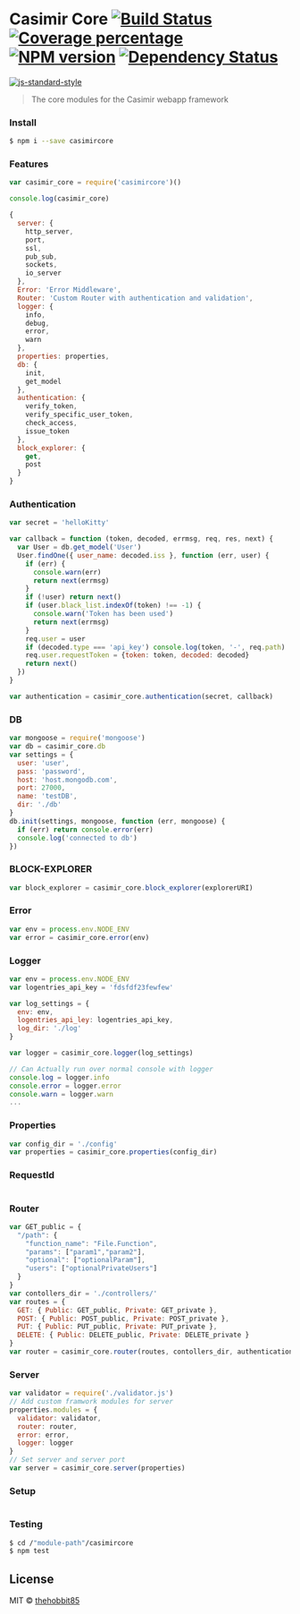 # Casimir Core [![Build Status][travis-image]][travis-url] [![Coverage percentage][coveralls-image]][coveralls-url] [![NPM version][npm-image]][npm-url] [![Dependency Status][daviddm-image]][daviddm-url]

[![js-standard-style](https://cdn.rawgit.com/feross/standard/master/badge.svg)](https://github.com/feross/standard)

> The core modules for the Casimir webapp framework


### Install

```sh
$ npm i --save casimircore
```


### Features

```js
var casimir_core = require('casimircore')()

console.log(casimir_core)

{
  server: {
    http_server,
    port,
    ssl,
    pub_sub,
    sockets,
    io_server
  },
  Error: 'Error Middleware',
  Router: 'Custom Router with authentication and validation',
  logger: {
    info,
    debug,
    error,
    warn
  },
  properties: properties,
  db: {
    init,
    get_model
  },
  authentication: {
    verify_token,
    verify_specific_user_token,
    check_access,
    issue_token
  },
  block_explorer: {
    get,
    post
  }
}
```

### Authentication

```js
var secret = 'helloKitty'

var callback = function (token, decoded, errmsg, req, res, next) {
  var User = db.get_model('User')
  User.findOne({ user_name: decoded.iss }, function (err, user) {
    if (err) {
      console.warn(err)
      return next(errmsg)
    }
    if (!user) return next()
    if (user.black_list.indexOf(token) !== -1) {
      console.warn('Token has been used')
      return next(errmsg)
    }
    req.user = user
    if (decoded.type === 'api_key') console.log(token, '-', req.path)
    req.user.requestToken = {token: token, decoded: decoded}
    return next()
  })
}

var authentication = casimir_core.authentication(secret, callback)
```

### DB

```js
var mongoose = require('mongoose')
var db = casimir_core.db
var settings = {
  user: 'user',
  pass: 'password',
  host: 'host.mongodb.com',
  port: 27000,
  name: 'testDB',
  dir: './db'
}
db.init(settings, mongoose, function (err, mongoose) {
  if (err) return console.error(err)
  console.log('connected to db')
})
```

### BLOCK-EXPLORER

```js
var block_explorer = casimir_core.block_explorer(explorerURI)
```

### Error

```js
var env = process.env.NODE_ENV
var error = casimir_core.error(env)
```

### Logger

```js
var env = process.env.NODE_ENV
var logentries_api_key = 'fdsfdf23fewfew'

var log_settings = {
  env: env,
  logentries_api_ley: logentries_api_key,
  log_dir: './log'
}

var logger = casimir_core.logger(log_settings)

// Can Actually run over normal console with logger
console.log = logger.info
console.error = logger.error
console.warn = logger.warn
...
```

### Properties

```js
var config_dir = './config'
var properties = casimir_core.properties(config_dir)
```

### RequestId

```js
```

### Router

```js
var GET_public = {
  "/path": {
    "function_name": "File.Function",
    "params": ["param1","param2"],
    "optional": ["optionalParam"],
    "users": ["optionalPrivateUsers"]
  }
}
var contollers_dir = './controllers/'
var routes = {
  GET: { Public: GET_public, Private: GET_private },
  POST: { Public: POST_public, Private: POST_private },
  PUT: { Public: PUT_public, Private: PUT_private },
  DELETE: { Public: DELETE_public, Private: DELETE_private }
}
var router = casimir_core.router(routes, contollers_dir, authentication)
```

### Server

```js
var validator = require('./validator.js')
// Add custom framwork modules for server
properties.modules = {
  validator: validator,
  router: router,
  error: error,
  logger: logger
}
// Set server and server port
var server = casimir_core.server(properties)
```

### Setup

```js
```

### Testing

```sh
$ cd /"module-path"/casimircore
$ npm test
```


## License

MIT © [thehobbit85]()

[npm-image]: https://badge.fury.io/js/casimircore.svg
[npm-url]: https://npmjs.org/package/casimircore
[travis-image]: https://travis-ci.org/Colored-Coins/casimircore.svg?branch=master
[travis-url]: https://travis-ci.org/Colored-Coins/casimircore
[daviddm-image]: https://david-dm.org/Colored-Coins/casimircore.svg?theme=shields.io
[daviddm-url]: https://david-dm.org/Colored-Coins/casimircore
[coveralls-image]: https://coveralls.io/repos/Colored-Coins/casimircore/badge.svg
[coveralls-url]: https://coveralls.io/r//Colored-Coins/casimircore
[mocha]:https://www.npmjs.com/package/mocha
[gulp]:http://gulpjs.com/
